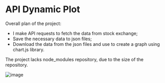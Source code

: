 # API Dynamic Plot

Overall plan of the project:
* I make API requests to fetch the data from stock exchange; 
* Save the necessary data to json files;
* Download the data from the json files and use to create a graph using chart.js library.

The project lacks node_modules repository, due to the size of the repository.

![image](https://user-images.githubusercontent.com/73081144/115095421-77840080-9ede-11eb-8b38-bba13de7f3a9.png)
